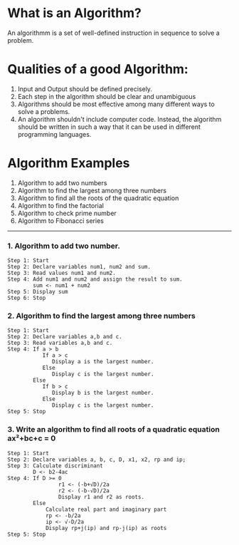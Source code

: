 # What is an Algorithm?

An algorithmm is a set of well-defined instruction in sequence to solve a problem.

# Qualities of a good Algorithm:

1. Input and Output should be defined precisely.
2. Each step in the algorithm should be clear and unambiguous
3. Algorithms should be most effective among many different ways to solve a problems.
4. An algorithm shouldn't include computer code. Instead, the algorithm should be written in such a way that it can be used in different programming languages.


# Algorithm Examples
 
  1. Algorithm to add two numbers 
  2. Algorithm to find the largest among three numbers
  3. Algorithm to find all the roots of the quadratic equation
  4. Algorithm to find the factorial
  5. Algorithm to check prime number
  6. Algorithm to Fibonacci series

----

### 1. Algorithm to add two number.


```
Step 1: Start
Step 2: Declare variables num1, num2 and sum.
Step 3: Read values num1 and num2.
Step 4: Add num1 and num2 and assign the result to sum.
        sum <- num1 + num2
Step 5: Display sum
Step 6: Stop
```

### 2. Algorithm to find the largest among three numbers


```
Step 1: Start
Step 2: Declare variables a,b and c.
Step 3: Read variables a,b and c.
Step 4: If a > b
           If a > c
              Display a is the largest number. 
           Else 
              Display c is the largest number.
        Else
           If b > c
              Display b is the largest number.
           Else
              Display c is the largest number.
Step 5: Stop  

```


### 3. Write an algorithm to find all roots of a quadratic equation ax²+bc+c = 0

```
Step 1: Start
Step 2: Declare variables a, b, c, D, x1, x2, rp and ip;
Step 3: Calculate discriminant
        D <- b2-4ac
Step 4: If D >= 0 
                r1 <- (-b+√D)/2a
                r2 <- (-b-√D)/2a
                Display r1 and r2 as roots.
        Else
            Calculate real part and imaginary part
            rp <- -b/2a
            ip <- √-D/2a
            Display rp+j(ip) and rp-j(ip) as roots
Step 5: Stop 
```

        



